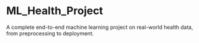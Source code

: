 # ML_Health_Project
A complete end-to-end machine learning project on real-world health data, from preprocessing to deployment.
